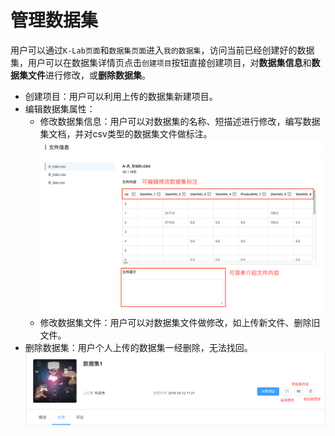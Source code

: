 # 管理数据集

用户可以通过`K-Lab页面`和`数据集页面`进入`我的数据集`，访问当前已经创建好的数据集，用户可以在数据集详情页点击`创建项目`按钮直接创建项目，对**数据集信息**和**数据集文件**进行修改，或**删除数据集**。
* 创建项目：用户可以利用上传的数据集新建项目。
* 编辑数据集属性：
  * 修改数据集信息：用户可以对数据集的名称、短描述进行修改，编写数据集文档，并对csv类型的数据集文件做标注。
  ![image description](/image/dataset-file-info.png)
  * 修改数据集文件：用户可以对数据集文件做修改，如上传新文件、删除旧文件。
* 删除数据集：用户个人上传的数据集一经删除，无法找回。
  ![image description](/image/dataset-delete.png)
